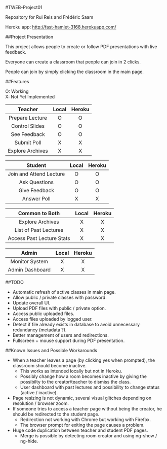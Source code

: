 #TWEB-Project01

Repository for Rui Reis and Frédéric Saam

Heroku app: http://fast-hamlet-3168.herokuapp.com/

##Project Presentation 

This project allows people to create or follow PDF presentations with live feedback.

Everyone can create a classroom that people can join in 2 clicks.

People can join by simply clicking the classroom in the main page.


##Features

O: Working  
X: Not Yet Implemented

|     Teacher     | Local | Heroku |
|:---------------:|:-----:|:------:|
| Prepare Lecture |   O   |    O   |
| Control Slides  |   O   |    O   |
| See Feedback    |   O   |    O   |
| Submit Poll     |   X   |    X   |
| Explore Archives|   X   |    X   |

|         Student         |  Local  |  Heroku  |
|:-----------------------:|:-------:|:--------:|
| Join and Attend Lecture |    O    |     O    |
| Ask Questions           |    O    |     O    |
| Give Feedback           |    O    |     O    |
| Answer Poll             |    X    |     X    |

|       Common to Both      |  Local  |  Heroku  |
|:-------------------------:|:-------:|:--------:|
| Explore Archives          |    X    |     X    |
| List of Past Lectures     |    X    |     X    |
| Access Past Lecture Stats |    X    |     X    |

|      Admin      |  Local  |  Heroku  |
|:---------------:|:-------:|:--------:|
| Monitor System  |    X    |     X    |
| Admin Dashboard |    X    |     X    |


##TODO
* Automatic refresh of active classes in main page.
* Allow public / private classes with password.
* Update overall UI.
* Upload PDF files with public / private option.
* Access public uploaded files.
* Access files uploaded by logged user.
* Detect if file already exists in database to avoid unnecessary redundancy (metadata ?).
* Better management of users and redirections.
* Fullscreen + mouse support during PDF presentation.

##Known Issues and Possible Workarounds
* When a teacher leaves a page (by clicking yes when prompted), the classroom should become inactive. 
	* This works as intended locally but not in Heroku.
	* Possibly change how a room becomes inactive by giving the possibilty to the creator/teacher to dismiss the class.
	* User dashboard with past lectures and possibility to change status (active / inactive).
* Page resizing is not dynamic, several visual glitches depending on resolution / browser zoom.
* If someone tries to access a teacher page without being the creator, he should be redirected to the student page.
	* Redirection not working with Chrome but working with Firefox.
	* The browser prompt for exiting the page causes a problem.
* Huge code duplication between teacher and student PDF pages.
	* Merge is possible by detecting room creator and using ng-show / ng-hide.

